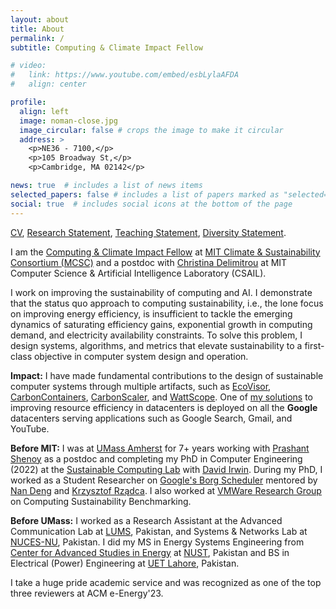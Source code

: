```yaml
---
layout: about
title: About
permalink: /
subtitle: Computing & Climate Impact Fellow

# video:
#   link: https://www.youtube.com/embed/esbLylaAFDA
#   align: center

profile:
  align: left
  image: noman-close.jpg
  image_circular: false # crops the image to make it circular
  address: >
    <p>NE36 - 7100,</p>
    <p>105 Broadway St,</p>
    <p>Cambridge, MA 02142</p>

news: true  # includes a list of news items
selected_papers: false # includes a list of papers marked as "selected={true}"
social: true  # includes social icons at the bottom of the page
---
```


[CV](https://noman-bashir.github.io/cv/), [Research Statement](https://noman-bashir.github.io/assets/pdf/research_statement.pdf), [Teaching Statement](https://noman-bashir.github.io/assets/pdf/teaching_statement.pdf), [Diversity Statement](https://noman-bashir.github.io/assets/pdf/diversity_statement.pdf).

I am the [Computing & Climate Impact Fellow](https://impactclimate.mit.edu/people/noman-bashir/) at [MIT Climate & Sustainability Consortium (MCSC)](https://impactclimate.mit.edu/) and a postdoc with [Christina Delimitrou](https://people.csail.mit.edu/delimitrou/Main.html) at MIT Computer Science & Artificial Intelligence Laboratory (CSAIL). 


I work on improving the sustainability of computing and AI. I demonstrate that the status quo approach to computing sustainability, i.e., the lone focus on improving energy efficiency, is insufficient to tackle the emerging dynamics of saturating efficiency gains, exponential growth in computing demand, and electricity availability constraints. To solve this problem, I design systems, algorithms, and metrics that elevate sustainability to a first-class objective in computer system design and operation. 

<strong>Impact:</strong> I have made fundamental contributions to the design of sustainable computer systems through multiple artifacts, such as [EcoVisor](https://noman-bashir.github.io/assets/pdf/asplos2023-ecovisor.pdf), [CarbonContainers](https://noman-bashir.github.io/assets/pdf/socc23_carbon_containers.pdf), [CarbonScaler](https://dl.acm.org/doi/pdf/10.1145/3626788), and [WattScope](https://noman-bashir.github.io/assets/pdf/performance23-wattscope.pdf). 
One of [my solutions](https://research.google/pubs/take-it-to-the-limit-peak-prediction-driven-resource-overcommitment-in-datacenters/) to improving resource efficiency in datacenters is deployed on all the **Google** datacenters serving applications such as Google Search, Gmail, and YouTube.

<strong>Before MIT:</strong> I was at [UMass Amherst](https://www.umass.edu/) for 7+ years working with [Prashant Shenoy](https://people.cs.umass.edu/~shenoy/) as a postdoc and completing my PhD in Computer Engineering (2022) at the [Sustainable Computing Lab](https://www.sustainablecomputinglab.io/) with [David Irwin](https://www.davidirwin.info/). During my PhD, I worked as a Student Researcher on [Google's Borg Scheduler](https://research.google/research-areas/distributed-systems-and-parallel-computing/) mentored by [Nan Deng](https://research.google/people/106970/) and [Krzysztof Rządca](https://www.mimuw.edu.pl/~krzadca/). I also worked at [VMWare Research Group](https://research.vmware.com/) on Computing Sustainability Benchmarking. 

<strong>Before UMass:</strong> I worked as a Research Assistant at the Advanced Communication Lab at [LUMS](https://lums.edu.pk/), Pakistan, and Systems & Networks Lab at [NUCES-NU](https://www.nu.edu.pk/), Pakistan. 
I did my MS in Energy Systems Engineering from [Center for Advanced Studies in Energy](https://uspcase.nust.edu.pk/about-us/nust-at-a-glance/) at [NUST](https://nust.edu.pk/), Pakistan and BS in Electrical (Power) Engineering at [UET Lahore](https://www.uet.edu.pk/), Pakistan. 

I take a huge pride academic service and was recognized as one of the top three reviewers at ACM e-Energy'23.


